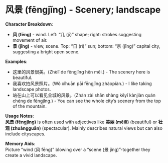 # **风景 (fēngjǐng) - Scenery; landscape**

**Character Breakdown**:  
- **风 (fēng)** - wind. Left: “几 (jī)” shape; right: strokes suggesting movement of air.  
- **景 (jǐng)** - view, scene. Top: “日 (rì)” sun; bottom: “京 (jīng)” capital city, suggesting a bright open scene.

**Examples**:  
- 这里的风景很美。(Zhèlǐ de fēngjǐng hěn měi.) - The scenery here is beautiful.  
- 我喜欢拍风景照片。(Wǒ xǐhuān pāi fēngjǐng zhàopiàn.) - I like taking landscape photos.  
- 站在山上可以看见全城的风景。(Zhàn zài shān shàng kěyǐ kànjiàn quán chéng de fēngjǐng.) - You can see the whole city’s scenery from the top of the mountain.

**Usage Notes**:  
**风景 (fēngjǐng)** is often used with adjectives like **美丽 (měilì)** (beautiful) or **壮观 (zhuàngguān)** (spectacular). Mainly describes natural views but can also include cityscapes.

**Memory Aids**:  
Picture “wind (风 fēng)” blowing over a “scene (景 jǐng)”-together they create a vivid landscape.